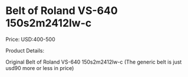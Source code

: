 # Belt of Roland VS-640 150s2m2412lw-c

Price: USD:400-500

Product Details:

Original Belt of Roland VS-640 150s2m2412lw-c
(The generic belt is just usd90 more or less in price)